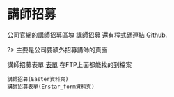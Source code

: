 # 講師招募


公司官網的講師招募區塊 [講師招募](https://enstar.com.tw/Enstar/) 還有程式碼連結 [Github](https://github.com/EJ-huang/Enstar.git). 

?> 主要是公司要額外招募講師的頁面

講師招募表單 [表單](https://enstar.com.tw/Enstar_form/#/form1)
在FTP上面都能找的到檔案

```
講師招募(Easter資料夾)
講師招募表單(Enstar_form資料夾)
```